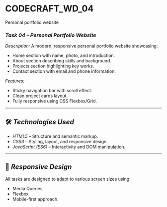 # CODECRAFT_WD_04
Personal portfolio website
### *Task 04 – Personal Portfolio Website*
*Description:*
A modern, responsive personal portfolio website showcasing:
- Home section with name, photo, and introduction.
- About section describing skills and background.
- Projects section highlighting key works.
- Contact section with email and phone information.

*Features:*
- Sticky navigation bar with scroll effect.
- Clean project cards layout.
- Fully responsive using CSS Flexbox/Grid.

---

## 🛠 *Technologies Used*
- *HTML5* – Structure and semantic markup.
- *CSS3* – Styling, layout, and responsive design.
- *JavaScript (ES6)* – Interactivity and DOM manipulation.

---

## 📱 *Responsive Design*
All tasks are designed to adapt to various screen sizes using:
- Media Queries
- Flexbox
- Mobile-first approach.
